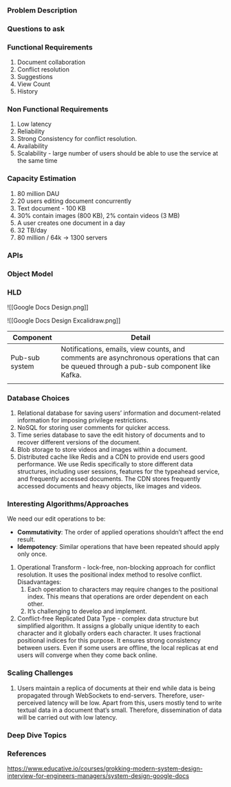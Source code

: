 ### Problem Description


### Questions to ask


### Functional Requirements
1. Document collaboration 
2. Conflict resolution
3. Suggestions 
4. View Count
5. History 

### Non Functional Requirements
1. Low latency
2. Reliability 
3. Strong Consistency for conflict resolution. 
4. Availability 
5. Scalability - large number of users should be able to use the service at the same time

### Capacity Estimation
1. 80 million DAU
2. 20 users editing document concurrently
3. Text document - 100 KB
4. 30% contain images (800 KB), 2% contain videos (3 MB)
5. A user creates one document in a day
6. 32 TB/day
7. 80 million / 64k -> 1300 servers

### APIs


### Object Model


### HLD
![[Google Docs Design.png]]

![[Google Docs Design Excalidraw.png]]

| Component      | Detail                                                                                                                                  |
| -------------- | --------------------------------------------------------------------------------------------------------------------------------------- |
| Pub-sub system | Notifications, emails, view counts, and comments are asynchronous operations that can be queued through a pub-sub component like Kafka. |
|                |                                                                                                                                         |

### Database Choices
1. Relational database for saving users’ information and document-related information for imposing privilege restrictions. 
2. NoSQL for storing user comments for quicker access. 
3. Time series database to save the edit history of documents and to recover different versions of the document. 
4. Blob storage to store videos and images within a document. 
5. Distributed cache like Redis and a CDN to provide end users good performance. We use Redis specifically to store different data structures, including user sessions, features for the typeahead service, and frequently accessed documents. The CDN stores frequently accessed documents and heavy objects, like images and videos.

### Interesting Algorithms/Approaches
We need our edit operations to be:
- **Commutativity**: The order of applied operations shouldn’t affect the end result.
- **Idempotency**: Similar operations that have been repeated should apply only once.
1. Operational Transform - lock-free, non-blocking approach for conflict resolution. It uses the positional index method to resolve conflict. Disadvantages:
	1. Each operation to characters may require changes to the positional index. This means that operations are order dependent on each other.
	2. It’s challenging to develop and implement.
2. Conflict-free Replicated Data Type - complex data structure but simplified algorithm. It assigns a globally unique identity to each character and it globally orders each character. It uses fractional positional indices for this purpose. It ensures strong consistency between users. Even if some users are offline, the local replicas at end users will converge when they come back online.

### Scaling Challenges
1. Users maintain a replica of documents at their end while data is being propagated through WebSockets to end-servers. Therefore, user-perceived latency will be low. Apart from this, users mostly tend to write textual data in a document that’s small. Therefore, dissemination of data will be carried out with low latency.


### Deep Dive Topics


### References
https://www.educative.io/courses/grokking-modern-system-design-interview-for-engineers-managers/system-design-google-docs